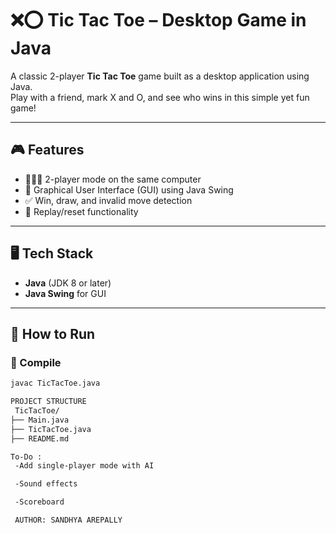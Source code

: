 # ❌⭕ Tic Tac Toe – Desktop Game in Java

A classic 2-player **Tic Tac Toe** game built as a desktop application using Java.  
Play with a friend, mark X and O, and see who wins in this simple yet fun game!

---

## 🎮 Features

- 🧑‍🤝‍🧑 2-player mode on the same computer
- 🎨 Graphical User Interface (GUI) using Java Swing
- ✅ Win, draw, and invalid move detection
- 🔁 Replay/reset functionality

---

## 🖥️ Tech Stack

- **Java** (JDK 8 or later)
- **Java Swing** for GUI

---

## 🚀 How to Run

### 🔧 Compile

```bash
javac TicTacToe.java

PROJECT STRUCTURE
 TicTacToe/
├── Main.java
├── TicTacToe.java
├── README.md

To-Do :
 -Add single-player mode with AI

 -Sound effects

 -Scoreboard

 AUTHOR: SANDHYA AREPALLY